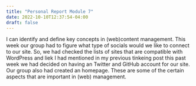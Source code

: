```yaml
---
title: "Personal Report Module 7"
date: 2022-10-10T12:37:54-04:00
draft: false
---
```


I can identify and define key concepts in (web)content management. This week our group had to figure what type of socials would we like to connect to our site. So, we had checked the lists of sites that are compatible with WordPress and liek I had mentioned in my previous tinkeing post this past week we had decided on having an Twitter and GitHub account for our site. Our group also had created an homepage. These are some of the certain aspects that are important in (web) management. 